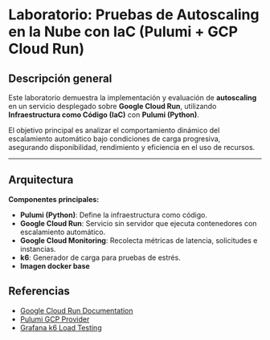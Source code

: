 
# Laboratorio: Pruebas de Autoscaling en la Nube con IaC (Pulumi + GCP Cloud Run)

## Descripción general
Este laboratorio demuestra la implementación y evaluación de **autoscaling** en un servicio desplegado sobre **Google Cloud Run**, utilizando **Infraestructura como Código (IaC)** con **Pulumi (Python)**.  

El objetivo principal es analizar el comportamiento dinámico del escalamiento automático bajo condiciones de carga progresiva, asegurando disponibilidad, rendimiento y eficiencia en el uso de recursos.

---

## Arquitectura

**Componentes principales:**
- **Pulumi (Python)**: Define la infraestructura como código.
- **Google Cloud Run**: Servicio sin servidor que ejecuta contenedores con escalamiento automático.
- **Google Cloud Monitoring**: Recolecta métricas de latencia, solicitudes e instancias.
- **k6**: Generador de carga para pruebas de estrés.
- **Imagen docker base**


## Referencias

* [Google Cloud Run Documentation](https://cloud.google.com/run/docs)
* [Pulumi GCP Provider](https://www.pulumi.com/registry/packages/gcp/)
* [Grafana k6 Load Testing](https://k6.io/docs/)

